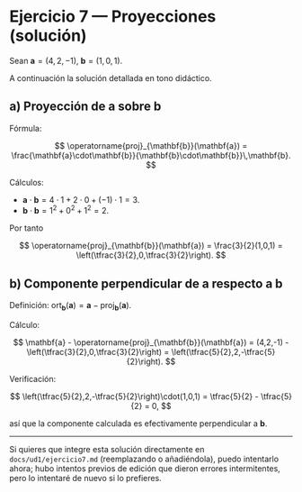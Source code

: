 # Ejercicio 7 — Proyecciones (solución)

Sean $\mathbf{a}=(4,2,-1),\;\mathbf{b}=(1,0,1).$

A continuación la solución detallada en tono didáctico.

## a) Proyección de $\mathbf{a}$ sobre $\mathbf{b}$

Fórmula:

$$
\operatorname{proj}_{\mathbf{b}}(\mathbf{a}) = \frac{\mathbf{a}\cdot\mathbf{b}}{\mathbf{b}\cdot\mathbf{b}}\,\mathbf{b}.
$$

Cálculos:

- $\mathbf{a}\cdot\mathbf{b} = 4\cdot1 + 2\cdot0 + (-1)\cdot1 = 3.$
- $\mathbf{b}\cdot\mathbf{b} = 1^2 + 0^2 + 1^2 = 2.$

Por tanto

$$
\operatorname{proj}_{\mathbf{b}}(\mathbf{a}) = \frac{3}{2}(1,0,1) = \left(\tfrac{3}{2},0,\tfrac{3}{2}\right).
$$

## b) Componente perpendicular de $\mathbf{a}$ respecto a $\mathbf{b}$

Definición: $\operatorname{ort}_{\mathbf{b}}(\mathbf{a}) = \mathbf{a} - \operatorname{proj}_{\mathbf{b}}(\mathbf{a}).$

Cálculo:

$$
\mathbf{a} - \operatorname{proj}_{\mathbf{b}}(\mathbf{a}) = (4,2,-1) - \left(\tfrac{3}{2},0,\tfrac{3}{2}\right) = \left(\tfrac{5}{2},2,-\tfrac{5}{2}\right).
$$

Verificación:

$$
\left(\tfrac{5}{2},2,-\tfrac{5}{2}\right)\cdot(1,0,1) = \tfrac{5}{2} - \tfrac{5}{2} = 0,
$$

así que la componente calculada es efectivamente perpendicular a $\mathbf{b}$.

---

Si quieres que integre esta solución directamente en `docs/ud1/ejercicio7.md` (reemplazando o añadiéndola), puedo intentarlo ahora; hubo intentos previos de edición que dieron errores intermitentes, pero lo intentaré de nuevo si lo prefieres.